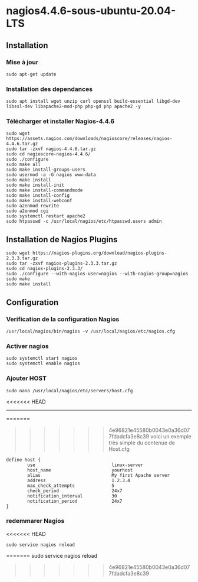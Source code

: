 # nagios4.4.6-sous-ubuntu-20.04-LTS
## Installation
### Mise à jour
```
sudo apt-get update
```
### Installation des dependances
```
sudo apt install wget unzip curl openssl build-essential libgd-dev libssl-dev libapache2-mod-php php-gd php apache2 -y
```
### Télécharger et installer Nagios-4.4.6
```
sudo wget https://assets.nagios.com/downloads/nagioscore/releases/nagios-4.4.6.tar.gz
sudo tar -zxvf nagios-4.4.6.tar.gz
sudo cd nagioscore-nagios-4.4.6/
sudo ./configure
sudo make all
sudo make install-groups-users
sudo usermod -a -G nagios www-data
sudo make install
sudo make install-init
sudo make install-commandmode
sudo make install-config
sudo make install-webconf
sudo a2enmod rewrite
sudo a2enmod cgi
sudo systemctl restart apache2
sudo htpasswd -c /usr/local/nagios/etc/htpasswd.users admin
```
## Installation de Nagios Plugins
```
sudo wget https://nagios-plugins.org/download/nagios-plugins-2.3.3.tar.gz
sudo tar -zxvf nagios-plugins-2.3.3.tar.gz
sudo cd nagios-plugins-2.3.3/
sudo ./configure --with-nagios-user=nagios --with-nagios-group=nagios
sudo make
sudo make install
```
## Configuration
### Verification de la configuration Nagios
```
/usr/local/nagios/bin/nagios -v /usr/local/nagios/etc/nagios.cfg
```
### Activer nagios
```
sudo systemctl start nagios
sudo systemctl enable nagios
```

### Ajouter HOST
```
sudo nano /usr/local/nagios/etc/servers/host.cfg
```
<<<<<<< HEAD
***
=======
>>>>>>> 4e96821e45580b0043e0a36d077fdadcfa3e8c39
voici un exemple très simple du contenue de Host.cfg
```
define host {
        use                             linux-server
        host_name                       yourhost
        alias                           My first Apache server
        address                         1.2.3.4
        max_check_attempts              5
        check_period                    24x7
        notification_interval           30
        notification_period             24x7
}
```
### redemmarer Nagios
<<<<<<< HEAD
```
sudo service nagios reload
```

=======
sudo service nagios reload
>>>>>>> 4e96821e45580b0043e0a36d077fdadcfa3e8c39


